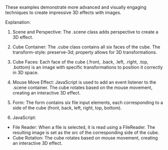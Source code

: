 These examples demonstrate more advanced and visually engaging techniques to create impressive 3D effects with images.


Explanation:

 1. Scene and Perspective: The .scene class adds perspective to create a 3D effect.

 2. Cube Container: The .cube class contains all six faces of the cube. The transform-style: preserve-3d; property allows for 3D transformations.

 3. Cube Faces: Each face of the cube (.front, .back, .left, .right, .top, .bottom) is an image with specific transformations to position it correctly in 3D space.

 4. Mouse Move Effect: JavaScript is used to add an event listener to the .scene container. The cube rotates based on the mouse movement, creating an interactive 3D effect.

 5. Form: The form contains six file input elements, each corresponding to a side of the cube (front, back, left, right, top, bottom).

 6. JavaScript:
   - File Reader: When a file is selected, it is read using a FileReader. The resulting image is set as the src of the corresponding side of the cube.
   - Cube Rotation: The cube rotates based on mouse movement, creating an interactive 3D effect.
